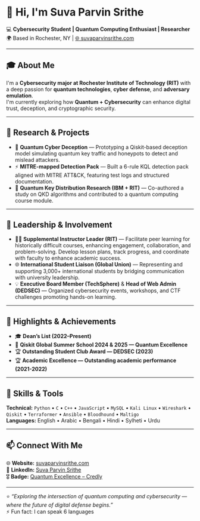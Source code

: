 # 👋 Hi, I'm Suva Parvin Srithe  

💻 **Cybersecurity Student | Quantum Computing Enthusiast | Researcher**  
🌍 Based in Rochester, NY | [🌐 suvaparvinsrithe.com](https://suvaparvinsrithe.com)

---

## 🎓 About Me  
I'm a **Cybersecurity major at Rochester Institute of Technology (RIT)** with a deep passion for **quantum technologies**, **cyber defense**, and **adversary emulation**.  
I'm currently exploring how **Quantum + Cybersecurity** can enhance digital trust, deception, and cryptographic security.

---

## 🔬 Research & Projects  
- 🧠 **Quantum Cyber Deception** — Prototyping a Qiskit-based deception model simulating quantum key traffic and honeypots to detect and mislead attackers.  
- ⚡ **MITRE-mapped Detection Pack** — Built a 6-rule KQL detection pack aligned with MITRE ATT&CK, featuring test logs and structured documentation.  
- 🔐 **Quantum Key Distribution Research (IBM + RIT)** — Co-authored a study on QKD algorithms and contributed to a quantum computing course module.  

---

## 🚀 Leadership & Involvement  
- 👩‍🏫 **Supplemental Instructor Leader (RIT)** — Facilitate peer learning for historically difficult courses, enhancing engagement, collaboration, and problem-solving. Develop lesson 
plans, track progress, and coordinate with faculty to enhance academic success.  
- 🌐 **International Student Liaison (Global Union)** — Representing and supporting 3,000+ international students by bridging communication with university leadership.  
- 💡 **Executive Board Member (TechSphere)** & **Head of Web Admin (DEDSEC)** — Organized cybersecurity events, workshops, and CTF challenges promoting hands-on learning.

---

## 🏅 Highlights & Achievements  
- 🎓 **Dean’s List (2022–Present)**  
- 🧩 **Qiskit Global Summer School 2024 & 2025 — Quantum Excellence**  
- 🏆 **Outstanding Student Club Award — DEDSEC (2023)**
- 🏆 **Academic Excellence — Outstanding academic performance (2021-2022)** 

---

## 🧠 Skills & Tools  
**Technical:** `Python` • `C` • `C++` • `JavaScript` • `MySQL` • `Kali Linux` • `Wireshark` • `Qiskit` • `Terraformer` • `Ansible`  • `Bloodhound` • `Maltigo`  
**Languages:** English • Arabic • Bengali • Hindi • Sylheti • Urdu  

---

## 📫 Connect With Me  
🌐 **Website:** [suvaparvinsrithe.com](https://suvaparvinsrithe.com)  
💼 **LinkedIn:** [Suva Parvin Srithe](https://www.linkedin.com/in/suva-parvin-srithe/)  
🎖️ **Badge:** [Quantum Excellence – Credly](https://www.credly.com/badges/42c86476-67dc-49be-a5ab-e5554c026e8c/linked_in?t=sj3l1m)  

---


⭐️ *“Exploring the intersection of quantum computing and cybersecurity — where the future of digital defense begins.”*  
⚡ Fun fact: I can speak 6 languages

